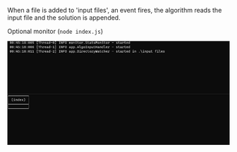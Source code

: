 When a file is added to 'input files', an event fires, the algorithm reads the input file and the solution is appended.

Optional monitor (`node index.js`)

![Alt demo](pics/demo.gif)
